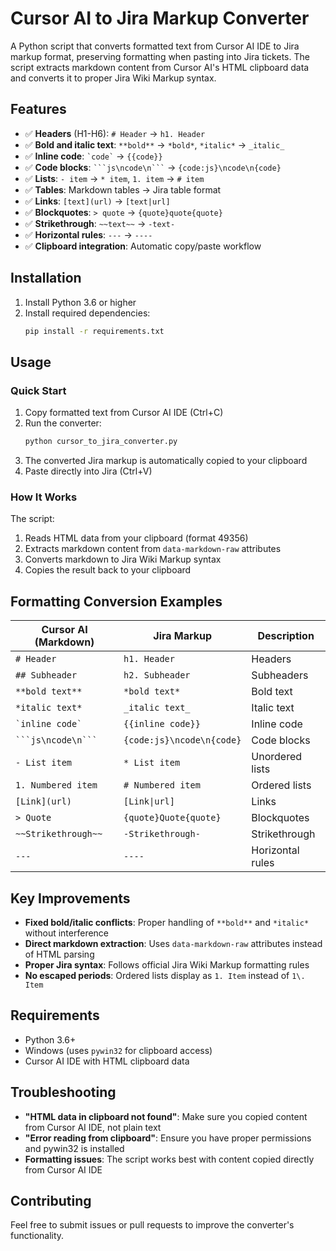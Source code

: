 # Cursor AI to Jira Markup Converter

A Python script that converts formatted text from Cursor AI IDE to Jira markup format, preserving formatting when pasting into Jira tickets. The script extracts markdown content from Cursor AI's HTML clipboard data and converts it to proper Jira Wiki Markup syntax.

## Features

- ✅ **Headers** (H1-H6): `# Header` → `h1. Header`
- ✅ **Bold and italic text**: `**bold**` → `*bold*`, `*italic*` → `_italic_`
- ✅ **Inline code**: `` `code` `` → `{{code}}`
- ✅ **Code blocks**: ```` ```js\ncode\n``` ```` → `{code:js}\ncode\n{code}`
- ✅ **Lists**: `- item` → `* item`, `1. item` → `# item`
- ✅ **Tables**: Markdown tables → Jira table format
- ✅ **Links**: `[text](url)` → `[text|url]`
- ✅ **Blockquotes**: `> quote` → `{quote}quote{quote}`
- ✅ **Strikethrough**: `~~text~~` → `-text-`
- ✅ **Horizontal rules**: `---` → `----`
- ✅ **Clipboard integration**: Automatic copy/paste workflow

## Installation

1. Install Python 3.6 or higher
2. Install required dependencies:
   ```bash
   pip install -r requirements.txt
   ```

## Usage

### Quick Start
1. Copy formatted text from Cursor AI IDE (Ctrl+C)
2. Run the converter:
   ```bash
   python cursor_to_jira_converter.py
   ```
3. The converted Jira markup is automatically copied to your clipboard
4. Paste directly into Jira (Ctrl+V)

### How It Works
The script:
1. Reads HTML data from your clipboard (format 49356)
2. Extracts markdown content from `data-markdown-raw` attributes
3. Converts markdown to Jira Wiki Markup syntax
4. Copies the result back to your clipboard

## Formatting Conversion Examples

| Cursor AI (Markdown) | Jira Markup | Description |
|---------------------|-------------|-------------|
| `# Header` | `h1. Header` | Headers |
| `## Subheader` | `h2. Subheader` | Subheaders |
| `**bold text**` | `*bold text*` | Bold text |
| `*italic text*` | `_italic text_` | Italic text |
| `` `inline code` `` | `{{inline code}}` | Inline code |
| ```` ```js\ncode\n``` ```` | `{code:js}\ncode\n{code}` | Code blocks |
| `- List item` | `* List item` | Unordered lists |
| `1. Numbered item` | `# Numbered item` | Ordered lists |
| `[Link](url)` | `[Link\|url]` | Links |
| `> Quote` | `{quote}Quote{quote}` | Blockquotes |
| `~~Strikethrough~~` | `-Strikethrough-` | Strikethrough |
| `---` | `----` | Horizontal rules |

## Key Improvements

- **Fixed bold/italic conflicts**: Proper handling of `**bold**` and `*italic*` without interference
- **Direct markdown extraction**: Uses `data-markdown-raw` attributes instead of HTML parsing
- **Proper Jira syntax**: Follows official Jira Wiki Markup formatting rules
- **No escaped periods**: Ordered lists display as `1. Item` instead of `1\. Item`

## Requirements

- Python 3.6+
- Windows (uses `pywin32` for clipboard access)
- Cursor AI IDE with HTML clipboard data

## Troubleshooting

- **"HTML data in clipboard not found"**: Make sure you copied content from Cursor AI IDE, not plain text
- **"Error reading from clipboard"**: Ensure you have proper permissions and pywin32 is installed
- **Formatting issues**: The script works best with content copied directly from Cursor AI IDE

## Contributing

Feel free to submit issues or pull requests to improve the converter's functionality.
